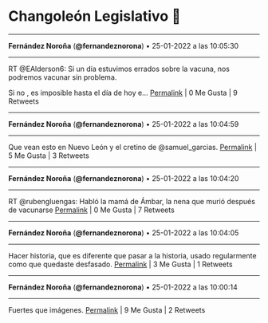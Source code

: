 # Changoleón Legislativo 🙈
*****
**Fernández Noroña** (**@fernandeznorona**) • 25-01-2022 a las 10:05:30
*****
RT @EAlderson6: Si un día estuvimos errados sobre la vacuna, nos podremos vacunar sin problema.


Si no , es imposible hasta el día de hoy e…
[Permalink](https://twitter.com/fernandeznorona/status/1486037526032920587) | 0 Me Gusta | 9 Retweets
*****
**Fernández Noroña** (**@fernandeznorona**) • 25-01-2022 a las 10:04:59
*****
Que vean esto en Nuevo León y el cretino de @samuel_garcias.
[Permalink](https://twitter.com/fernandeznorona/status/1486037399465512972) | 5 Me Gusta | 3 Retweets
*****
**Fernández Noroña** (**@fernandeznorona**) • 25-01-2022 a las 10:04:20
*****
RT @rubengluengas: Habló la mamá de Ámbar, la nena que murió después de vacunarse
[Permalink](https://twitter.com/fernandeznorona/status/1486037235250216962) | 0 Me Gusta | 7 Retweets
*****
**Fernández Noroña** (**@fernandeznorona**) • 25-01-2022 a las 10:04:05
*****
Hacer historia, que es diferente que pasar a la historia, usado regularmente como que quedaste desfasado.
[Permalink](https://twitter.com/fernandeznorona/status/1486037171081551875) | 3 Me Gusta | 1 Retweets
*****
**Fernández Noroña** (**@fernandeznorona**) • 25-01-2022 a las 10:00:14
*****
Fuertes que imágenes.
[Permalink](https://twitter.com/fernandeznorona/status/1486036204118327299) | 9 Me Gusta | 2 Retweets
